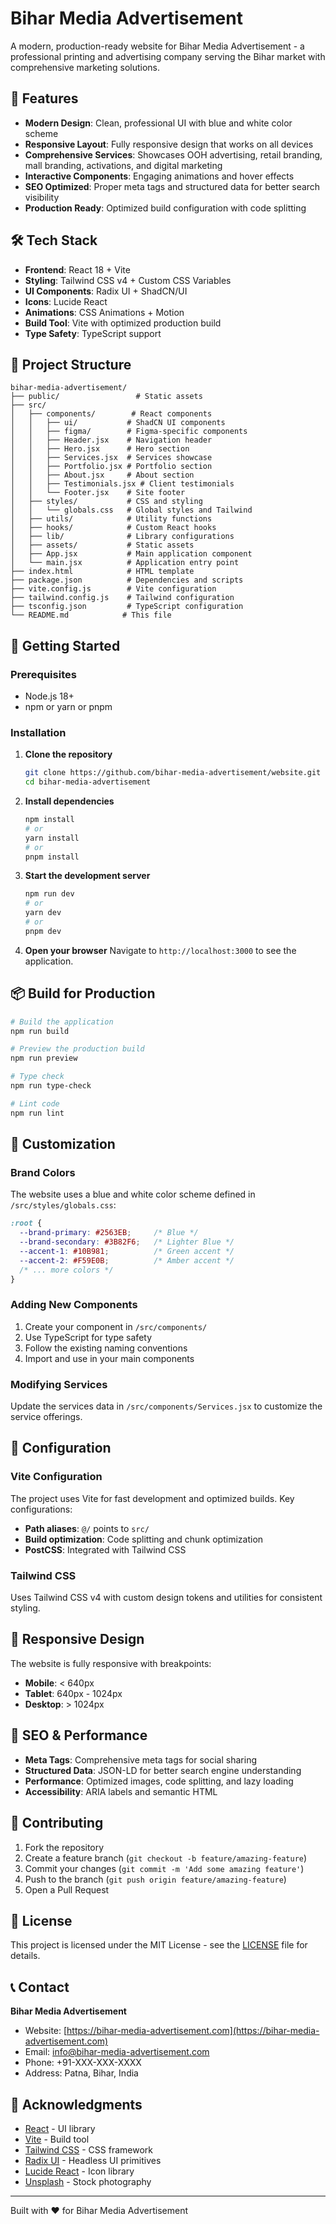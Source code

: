 # Bihar Media Advertisement

A modern, production-ready website for Bihar Media Advertisement - a professional printing and advertising company serving the Bihar market with comprehensive marketing solutions.

## 🚀 Features

- **Modern Design**: Clean, professional UI with blue and white color scheme
- **Responsive Layout**: Fully responsive design that works on all devices
- **Comprehensive Services**: Showcases OOH advertising, retail branding, mall branding, activations, and digital marketing
- **Interactive Components**: Engaging animations and hover effects
- **SEO Optimized**: Proper meta tags and structured data for better search visibility
- **Production Ready**: Optimized build configuration with code splitting

## 🛠️ Tech Stack

- **Frontend**: React 18 + Vite
- **Styling**: Tailwind CSS v4 + Custom CSS Variables
- **UI Components**: Radix UI + ShadCN/UI
- **Icons**: Lucide React
- **Animations**: CSS Animations + Motion
- **Build Tool**: Vite with optimized production build
- **Type Safety**: TypeScript support

## 📁 Project Structure

```
bihar-media-advertisement/
├── public/                 # Static assets
├── src/
│   ├── components/        # React components
│   │   ├── ui/           # ShadCN UI components
│   │   ├── figma/        # Figma-specific components
│   │   ├── Header.jsx    # Navigation header
│   │   ├── Hero.jsx      # Hero section
│   │   ├── Services.jsx  # Services showcase
│   │   ├── Portfolio.jsx # Portfolio section
│   │   ├── About.jsx     # About section
│   │   ├── Testimonials.jsx # Client testimonials
│   │   └── Footer.jsx    # Site footer
│   ├── styles/           # CSS and styling
│   │   └── globals.css   # Global styles and Tailwind
│   ├── utils/            # Utility functions
│   ├── hooks/            # Custom React hooks
│   ├── lib/              # Library configurations
│   ├── assets/           # Static assets
│   ├── App.jsx           # Main application component
│   └── main.jsx          # Application entry point
├── index.html            # HTML template
├── package.json          # Dependencies and scripts
├── vite.config.js        # Vite configuration
├── tailwind.config.js    # Tailwind configuration
├── tsconfig.json         # TypeScript configuration
└── README.md            # This file
```

## 🚀 Getting Started

### Prerequisites

- Node.js 18+ 
- npm or yarn or pnpm

### Installation

1. **Clone the repository**
   ```bash
   git clone https://github.com/bihar-media-advertisement/website.git
   cd bihar-media-advertisement
   ```

2. **Install dependencies**
   ```bash
   npm install
   # or
   yarn install
   # or
   pnpm install
   ```

3. **Start the development server**
   ```bash
   npm run dev
   # or
   yarn dev
   # or
   pnpm dev
   ```

4. **Open your browser**
   Navigate to `http://localhost:3000` to see the application.

## 📦 Build for Production

```bash
# Build the application
npm run build

# Preview the production build
npm run preview

# Type check
npm run type-check

# Lint code
npm run lint
```

## 🎨 Customization

### Brand Colors

The website uses a blue and white color scheme defined in `/src/styles/globals.css`:

```css
:root {
  --brand-primary: #2563EB;     /* Blue */
  --brand-secondary: #3B82F6;   /* Lighter Blue */
  --accent-1: #10B981;          /* Green accent */
  --accent-2: #F59E0B;          /* Amber accent */
  /* ... more colors */
}
```

### Adding New Components

1. Create your component in `/src/components/`
2. Use TypeScript for type safety
3. Follow the existing naming conventions
4. Import and use in your main components

### Modifying Services

Update the services data in `/src/components/Services.jsx` to customize the service offerings.

## 🔧 Configuration

### Vite Configuration

The project uses Vite for fast development and optimized builds. Key configurations:

- **Path aliases**: `@/` points to `src/`
- **Build optimization**: Code splitting and chunk optimization
- **PostCSS**: Integrated with Tailwind CSS

### Tailwind CSS

Uses Tailwind CSS v4 with custom design tokens and utilities for consistent styling.

## 📱 Responsive Design

The website is fully responsive with breakpoints:

- **Mobile**: < 640px
- **Tablet**: 640px - 1024px  
- **Desktop**: > 1024px

## 🎯 SEO & Performance

- **Meta Tags**: Comprehensive meta tags for social sharing
- **Structured Data**: JSON-LD for better search engine understanding
- **Performance**: Optimized images, code splitting, and lazy loading
- **Accessibility**: ARIA labels and semantic HTML

## 🤝 Contributing

1. Fork the repository
2. Create a feature branch (`git checkout -b feature/amazing-feature`)
3. Commit your changes (`git commit -m 'Add some amazing feature'`)
4. Push to the branch (`git push origin feature/amazing-feature`)
5. Open a Pull Request

## 📄 License

This project is licensed under the MIT License - see the [LICENSE](LICENSE) file for details.

## 📞 Contact

**Bihar Media Advertisement**
- Website: [https://bihar-media-advertisement.com](https://bihar-media-advertisement.com)
- Email: info@bihar-media-advertisement.com
- Phone: +91-XXX-XXX-XXXX
- Address: Patna, Bihar, India

## 🙏 Acknowledgments

- [React](https://reactjs.org/) - UI library
- [Vite](https://vitejs.dev/) - Build tool
- [Tailwind CSS](https://tailwindcss.com/) - CSS framework
- [Radix UI](https://radix-ui.com/) - Headless UI primitives
- [Lucide React](https://lucide.dev/) - Icon library
- [Unsplash](https://unsplash.com/) - Stock photography

---

Built with ❤️ for Bihar Media Advertisement
